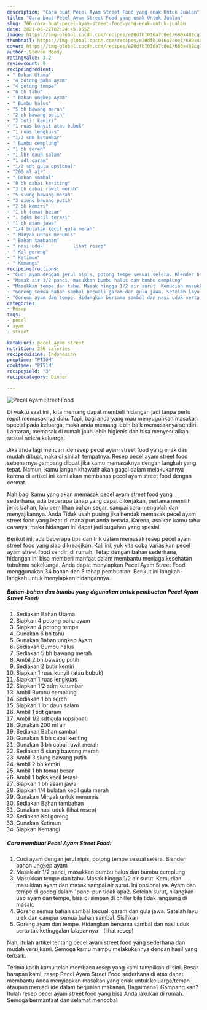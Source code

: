 ```yaml
---
description: "Cara buat Pecel Ayam Street Food yang enak Untuk Jualan"
title: "Cara buat Pecel Ayam Street Food yang enak Untuk Jualan"
slug: 706-cara-buat-pecel-ayam-street-food-yang-enak-untuk-jualan
date: 2021-06-22T02:24:45.055Z
image: https://img-global.cpcdn.com/recipes/e20dfb1016a7c0e1/680x482cq70/pecel-ayam-street-food-foto-resep-utama.jpg
thumbnail: https://img-global.cpcdn.com/recipes/e20dfb1016a7c0e1/680x482cq70/pecel-ayam-street-food-foto-resep-utama.jpg
cover: https://img-global.cpcdn.com/recipes/e20dfb1016a7c0e1/680x482cq70/pecel-ayam-street-food-foto-resep-utama.jpg
author: Steven Moody
ratingvalue: 3.2
reviewcount: 9
recipeingredient:
- " Bahan Utama"
- "4 potong paha ayam"
- "4 potong tempe"
- "6 bh tahu"
- " Bahan ungkep Ayam"
- " Bumbu halus"
- "5 bh bawang merah"
- "2 bh bawang putih"
- "2 butir kemiri"
- "1 ruas kunyit atau bubuk"
- "1 ruas lengkuas"
- "1/2 sdm ketumbar"
- " Bumbu cemplung"
- "1 bh sereh"
- "1 lbr daun salam"
- "1 sdt garam"
- "1/2 sdt gula opsional"
- "200 ml air"
- " Bahan sambal"
- "8 bh cabai keriting"
- "3 bh cabai rawit merah"
- "5 siung bawang merah"
- "3 siung bawang putih"
- "2 bh kemiri"
- "1 bh tomat besar"
- "1 bgks kecil terasi"
- "1 bh asam jawa"
- "1/4 bulatan kecil gula merah"
- " Minyak untuk menumis"
- " Bahan tambahan"
- " nasi uduk           lihat resep"
- " Kol goreng"
- " Ketimun"
- " Kemangi"
recipeinstructions:
- "Cuci ayam dengan jerul nipis, potong tempe sesuai selera. Blender bahan ungkep ayam"
- "Masak air 1/2 panci, masukkan bumbu halus dan bumbu cemplung"
- "Masukkan tempe dan tahu. Masak hingga 1/2 air surut. Kemudian masukkan ayam dan masak sampai air surut. Ini opsional ya. Ayam dan tempe di godog dalam 1panci pun tidak apa2. Setelah surut, hilangkan uap ayam dan tempe, bisa di simpan di chiller bila tidak langsung di masak."
- "Goreng semua bahan sambal kecuali garam dan gula jawa. Setelah layu ulek dan campur semua bahan sambal. Sisihkan"
- "Goreng ayam dan tempe. Hidangkan bersama sambal dan nasi uduk serta tak ketinggalan lalapannya           (lihat resep)"
categories:
- Resep
tags:
- pecel
- ayam
- street

katakunci: pecel ayam street 
nutrition: 256 calories
recipecuisine: Indonesian
preptime: "PT30M"
cooktime: "PT51M"
recipeyield: "3"
recipecategory: Dinner

---
```



![Pecel Ayam Street Food](https://img-global.cpcdn.com/recipes/e20dfb1016a7c0e1/680x482cq70/pecel-ayam-street-food-foto-resep-utama.jpg)

Di waktu  saat ini , kita memang dapat membeli hidangan jadi tanpa perlu repot memasaknya dulu. Tapi, bagi anda yang mau menyuguhkan masakan special pada keluarga, maka anda memang lebih baik memasaknya sendiri. Lantaran, memasak di rumah jauh lebih higienis dan bisa menyesuaikan sesuai selera keluarga.

Jika anda lagi mencari ide resep pecel ayam street food yang enak dan mudah dibuat,maka di sinilah tempatnya. Resep pecel ayam street food  sebenarnya gampang dibuat jika kamu memasaknya dengan langkah yang tepat. Namun, kamu jangan khawatir akan gagal dalam melakukannya 
karena di artikel ini kami akan membahas pecel ayam street food dengan cermat.  



Nah bagi kamu yang akan memasak pecel ayam street food yang sederhana, ada beberapa tahap yang dapat dikerjakan, pertama memilih jenis bahan, lalu pemilihan bahan segar, sampai cara mengolah dan menyajikannya. Anda Tidak usah pusing jika hendak memasak pecel ayam street food yang lezat di mana pun anda berada. Karena, asalkan kamu  tahu caranya, maka hidangan ini dapat jadi suguhan yang spesial.

Berikut ini, ada beberapa tips dan trik dalam memasak resep pecel ayam street food yang siap dikreasikan. Kali ini, yuk kita coba variasikan pecel ayam street food sendiri di rumah. Tetap dengan bahan sederhana, hidangan ini bisa memberi manfaat dalam membantu menjaga kesehatan tubuhmu sekeluarga. Anda dapat menyiapkan Pecel Ayam Street Food menggunakan 34 bahan dan 5 tahap pembuatan. Berikut ini langkah-langkah untuk menyiapkan hidangannya.

<!--inarticleads1-->

##### Bahan-bahan dan bumbu yang digunakan untuk pembuatan Pecel Ayam Street Food:

1. Sediakan  Bahan Utama
1. Siapkan 4 potong paha ayam
1. Siapkan 4 potong tempe
1. Gunakan 6 bh tahu
1. Gunakan  Bahan ungkep Ayam
1. Sediakan  Bumbu halus
1. Sediakan 5 bh bawang merah
1. Ambil 2 bh bawang putih
1. Sediakan 2 butir kemiri
1. Siapkan 1 ruas kunyit (atau bubuk)
1. Siapkan 1 ruas lengkuas
1. Siapkan 1/2 sdm ketumbar
1. Ambil  Bumbu cemplung
1. Sediakan 1 bh sereh
1. Siapkan 1 lbr daun salam
1. Ambil 1 sdt garam
1. Ambil 1/2 sdt gula (opsional)
1. Gunakan 200 ml air
1. Sediakan  Bahan sambal
1. Gunakan 8 bh cabai keriting
1. Gunakan 3 bh cabai rawit merah
1. Sediakan 5 siung bawang merah
1. Ambil 3 siung bawang putih
1. Ambil 2 bh kemiri
1. Ambil 1 bh tomat besar
1. Ambil 1 bgks kecil terasi
1. Siapkan 1 bh asam jawa
1. Siapkan 1/4 bulatan kecil gula merah
1. Gunakan  Minyak untuk menumis
1. Sediakan  Bahan tambahan
1. Gunakan  nasi uduk           (lihat resep)
1. Sediakan  Kol goreng
1. Gunakan  Ketimun
1. Siapkan  Kemangi




<!--inarticleads2-->

##### Cara membuat Pecel Ayam Street Food:

1. Cuci ayam dengan jerul nipis, potong tempe sesuai selera. Blender bahan ungkep ayam
1. Masak air 1/2 panci, masukkan bumbu halus dan bumbu cemplung
1. Masukkan tempe dan tahu. Masak hingga 1/2 air surut. Kemudian masukkan ayam dan masak sampai air surut. Ini opsional ya. Ayam dan tempe di godog dalam 1panci pun tidak apa2. Setelah surut, hilangkan uap ayam dan tempe, bisa di simpan di chiller bila tidak langsung di masak.
1. Goreng semua bahan sambal kecuali garam dan gula jawa. Setelah layu ulek dan campur semua bahan sambal. Sisihkan
1. Goreng ayam dan tempe. Hidangkan bersama sambal dan nasi uduk serta tak ketinggalan lalapannya -           (lihat resep)




Nah, itulah artikel tentang  pecel ayam street food  yang sederhana dan mudah versi kami. Semoga kamu mampu melakukannya dengan hasil yang terbaik. 

Terima kasih kamu telah membaca resep yang kami tampilkan di sini. Besar harapan kami, resep  Pecel Ayam Street Food sederhana di atas dapat membantu Anda menyiapkan masakan yang enak untuk keluarga/teman ataupun menjadi ide dalam berjualan makanan. Bagaimana? Gampang kan? Itulah resep pecel ayam street food yang bisa Anda lakukan di rumah. Semoga bermanfaat dan selamat mencoba!

